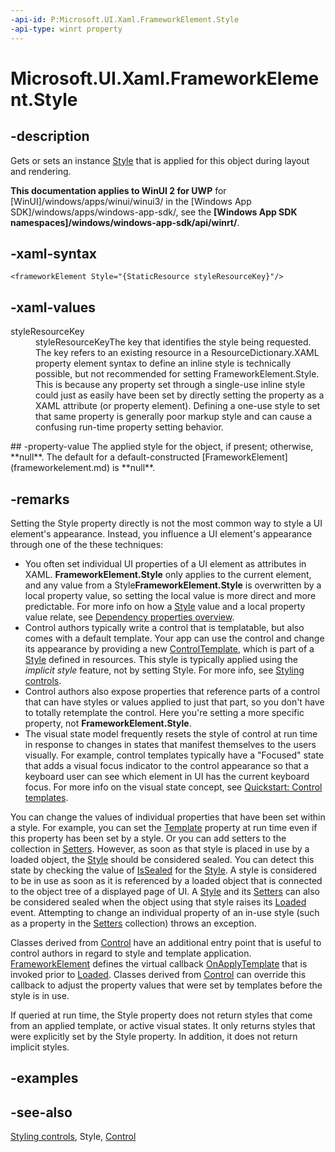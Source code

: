 ```yaml
---
-api-id: P:Microsoft.UI.Xaml.FrameworkElement.Style
-api-type: winrt property
---
```


<!-- Property syntax
public Windows.UI.Xaml.Style Style { get;  set; }
-->

# Microsoft.UI.Xaml.FrameworkElement.Style

## -description
Gets or sets an instance [Style](style.md) that is applied for this object during layout and rendering.

**This documentation applies to WinUI 2 for UWP** for [WinUI]/windows/apps/winui/winui3/ in the [Windows App SDK]/windows/apps/windows-app-sdk/, see the **[Windows App SDK namespaces]/windows/windows-app-sdk/api/winrt/**.

## -xaml-syntax
```xaml
<frameworkElement Style="{StaticResource styleResourceKey}"/>
```


## -xaml-values
<dl><dt>styleResourceKey</dt><dd>styleResourceKeyThe key that identifies the style being requested. The key refers to an existing resource in a ResourceDictionary.XAML property element syntax to define an inline style is technically possible, but not recommended for setting FrameworkElement.Style. This is because any property set through a single-use inline style could just as easily have been set by directly setting the property as a XAML attribute (or property element). Defining a one-use style to set that same property is generally poor markup style and can cause a confusing run-time property setting behavior.</dd>
</dl>
## -property-value
The applied style for the object, if present; otherwise, **null**. The default for a default-constructed [FrameworkElement](frameworkelement.md) is **null**.

## -remarks
Setting the Style property directly is not the most common way to style a UI element's appearance. Instead, you influence a UI element's appearance through one of the these techniques:
+ You often set individual UI properties of a UI element as attributes in XAML. **FrameworkElement.Style** only applies to the current element, and any value from a Style**FrameworkElement.Style** is overwritten by a local property value, so setting the local value is more direct and more predictable. For more info on how a [Style](style.md) value and a local property value relate, see [Dependency properties overview](/windows/uwp/xaml-platform/dependency-properties-overview).
+ Control authors typically write a control that is templatable, but also comes with a default template. Your app can use the control and change its appearance by providing a new [ControlTemplate](../microsoft.ui.xaml.controls/controltemplate.md), which is part of a [Style](style.md) defined in resources. This style is typically applied using the *implicit style* feature, not by setting Style. For more info, see [Styling controls](/windows/uwp/controls-and-patterns/styling-controls).
+ Control authors also expose properties that reference parts of a control that can have styles or values applied to just that part, so you don't have to totally retemplate the control. Here you're setting a more specific property, not **FrameworkElement.Style**.
+ The visual state model frequently resets the style of control at run time in response to changes in states that manifest themselves to the users visually. For example, control templates typically have a "Focused" state that adds a visual focus indicator to the control appearance so that a keyboard user can see which element in UI has the current keyboard focus. For more info on the visual state concept, see [Quickstart: Control templates](/previous-versions/windows/apps/hh465374(v=win.10)).


You can change the values of individual properties that have been set within a style. For example, you can set the [Template](../microsoft.ui.xaml.controls/control_template.md) property at run time even if this property has been set by a style. Or you can add setters to the collection in [Setters](style_setters.md). However, as soon as that style is placed in use by a loaded object, the [Style](style.md) should be considered sealed. You can detect this state by checking the value of [IsSealed](style_issealed.md) for the [Style](style.md). A style is considered to be in use as soon as it is referenced by a loaded object that is connected to the object tree of a displayed page of UI. A [Style](style.md) and its [Setters](style_setters.md) can also be considered sealed when the object using that style raises its [Loaded](frameworkelement_loaded.md) event. Attempting to change an individual property of an in-use style (such as a property in the [Setters](style_setters.md) collection) throws an exception.

Classes derived from [Control](../microsoft.ui.xaml.controls/control.md) have an additional entry point that is useful to control authors in regard to style and template application. [FrameworkElement](frameworkelement.md) defines the virtual callback [OnApplyTemplate](frameworkelement_onapplytemplate_1955470198.md) that is invoked prior to [Loaded](frameworkelement_loaded.md). Classes derived from [Control](../microsoft.ui.xaml.controls/control.md) can override this callback to adjust the property values that were set by templates before the style is in use.

If queried at run time, the Style property does not return styles that come from an applied template, or active visual states. It only returns styles that were explicitly set by the Style property. In addition, it does not return implicit styles.

## -examples

## -see-also
[Styling controls](/windows/uwp/controls-and-patterns/styling-controls), Style, [Control](../microsoft.ui.xaml.controls/control.md)
